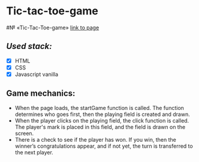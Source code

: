 # Tic-tac-toe-game

#№ «Tic-Tac-Toe-game» [link to page](https://nda17.github.io/Tic-tac-toe_game/)

## _Used stack:_
- [x] HTML
- [x] CSS
- [x] Javascript vanilla

## Game mechanics:

- When the page loads, the startGame function is called. The function determines who goes first, then the playing field is created and drawn.
- When the player clicks on the playing field, the click function is called. The player's mark is placed in this field, and the field is drawn on the screen.
- There is a check to see if the player has won. If you win, then the winner’s congratulations appear, and if not yet, the turn is transferred to the next player.




